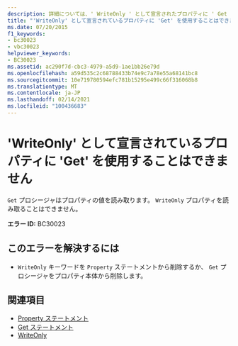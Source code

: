 ```yaml
---
description: 詳細については、' WriteOnly ' として宣言されたプロパティに ' Get ' を含めることはできません。
title: "'WriteOnly' として宣言されているプロパティに 'Get' を使用することはできません"
ms.date: 07/20/2015
f1_keywords:
- bc30023
- vbc30023
helpviewer_keywords:
- BC30023
ms.assetid: ac290f7d-cbc3-4979-a5d9-1ae1bb26e79d
ms.openlocfilehash: a59d535c2c68788433b74e9c7a78e55a68141bc8
ms.sourcegitcommit: 10e719780594efc781b15295e499c66f316068b8
ms.translationtype: MT
ms.contentlocale: ja-JP
ms.lasthandoff: 02/14/2021
ms.locfileid: "100436683"
---
```

# <a name="properties-declared-writeonly-cannot-have-a-get"></a>'WriteOnly' として宣言されているプロパティに 'Get' を使用することはできません

`Get` プロシージャはプロパティの値を読み取ります。 `WriteOnly` プロパティを読み取ることはできません。  
  
 **エラー ID:** BC30023  
  
## <a name="to-correct-this-error"></a>このエラーを解決するには  
  
- `WriteOnly` キーワードを `Property` ステートメントから削除するか、 `Get` プロシージャをプロパティ本体から削除します。  
  
## <a name="see-also"></a>関連項目

- [Property ステートメント](../language-reference/statements/property-statement.md)
- [Get ステートメント](../language-reference/statements/get-statement.md)
- [WriteOnly](../language-reference/modifiers/writeonly.md)

